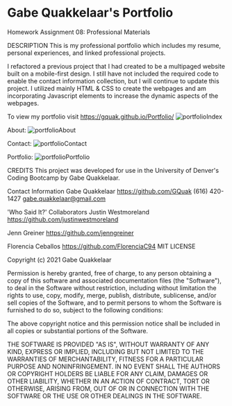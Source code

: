 # Gabe Quakkelaar's Portfolio
Homework Assignment 08: Professional Materials

DESCRIPTION
This is my professional portfolio which includes my resume, personal experiences, and linked professional projects. 

I refactored a previous project that I had created to be a multipaged website built on a mobile-first design. I still have not included the required code to enable the contact information collection, but I will continue to update this project. I utilized mainly HTML & CSS to create the webpages and am incorporating Javascript elements to increase the dynamic aspects of the webpages.


To view my portfolio visit https://gquak.github.io/Portfolio/
![portfolioIndex](https://user-images.githubusercontent.com/75180482/109460157-67db5600-7a1d-11eb-982a-edaa497c4f92.png)

About: ![portfolioAbout](https://user-images.githubusercontent.com/75180482/109460233-83def780-7a1d-11eb-8217-6893f8b48ce4.png)

Contact: ![portfolioContact](https://user-images.githubusercontent.com/75180482/109460196-788bcc00-7a1d-11eb-99c8-3fdbfd16644e.png)

Portfolio: ![portfolioPortfolio](https://user-images.githubusercontent.com/75180482/109460044-3f535c00-7a1d-11eb-96bc-616426d62dc8.png)


CREDITS
This project was developed for use in the University of Denver's Coding Bootcamp by Gabe Quakkelaar.

Contact Information
Gabe Quakkelaar
https://github.com/GQuak
(616) 420-1427
gabe.quakkelaar@gmail.com


'Who Said It?' Collaborators
Justin Westmoreland
https://github.com/justinwestmoreland

Jenn Greiner
https://github.com/jenngreiner

Florencia Ceballos
https://github.com/FlorenciaC94
MIT LICENSE



Copyright (c) 2021 Gabe Quakkelaar

Permission is hereby granted, free of charge, to any person obtaining a copy
of this software and associated documentation files (the "Software"), to deal
in the Software without restriction, including without limitation the rights
to use, copy, modify, merge, publish, distribute, sublicense, and/or sell
copies of the Software, and to permit persons to whom the Software is
furnished to do so, subject to the following conditions:

The above copyright notice and this permission notice shall be included in all
copies or substantial portions of the Software.

THE SOFTWARE IS PROVIDED "AS IS", WITHOUT WARRANTY OF ANY KIND, EXPRESS OR
IMPLIED, INCLUDING BUT NOT LIMITED TO THE WARRANTIES OF MERCHANTABILITY,
FITNESS FOR A PARTICULAR PURPOSE AND NONINFRINGEMENT. IN NO EVENT SHALL THE
AUTHORS OR COPYRIGHT HOLDERS BE LIABLE FOR ANY CLAIM, DAMAGES OR OTHER
LIABILITY, WHETHER IN AN ACTION OF CONTRACT, TORT OR OTHERWISE, ARISING FROM,
OUT OF OR IN CONNECTION WITH THE SOFTWARE OR THE USE OR OTHER DEALINGS IN THE
SOFTWARE.





